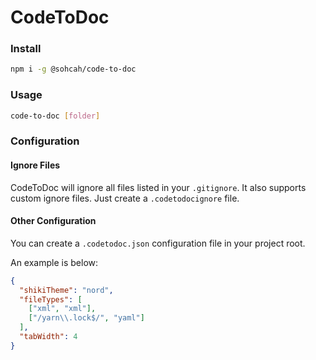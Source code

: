 # CodeToDoc

### Install

```bash
npm i -g @sohcah/code-to-doc
```

### Usage

```bash
code-to-doc [folder]
```

### Configuration

#### Ignore Files

CodeToDoc will ignore all files listed in your `.gitignore`.
It also supports custom ignore files. Just create a `.codetodocignore` file.

#### Other Configuration

You can create a `.codetodoc.json` configuration file in your project root.

An example is below:

```json
{
  "shikiTheme": "nord",
  "fileTypes": [
    ["xml", "xml"],
    ["/yarn\\.lock$/", "yaml"]
  ],
  "tabWidth": 4
}
```
